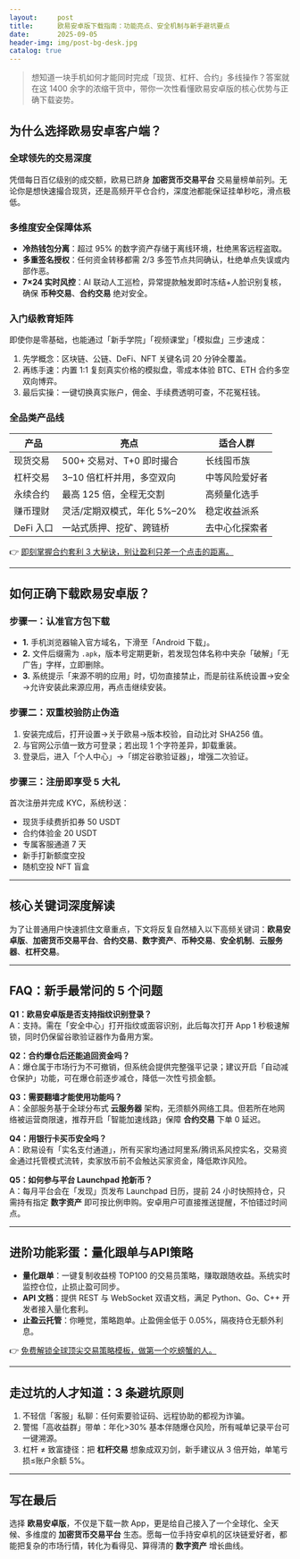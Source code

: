 ```yaml
---
layout:     post
title:      欧易安卓版下载指南：功能亮点、安全机制与新手避坑要点
date:       2025-09-05
header-img: img/post-bg-desk.jpg
catalog: true
---
```


> 想知道一块手机如何才能同时完成「现货、杠杆、合约」多线操作？答案就在这 1400 余字的浓缩干货中，带你一次性看懂欧易安卓版的核心优势与正确下载姿势。

## 为什么选择欧易安卓客户端？

### 全球领先的交易深度
凭借每日百亿级别的成交额，欧易已跻身 **加密货币交易平台** 交易量榜单前列。无论你是想快速撮合现货，还是高频开平仓合约，深度池都能保证挂单秒吃，滑点极低。  

### 多维度安全保障体系
- **冷热钱包分离**：超过 95% 的数字资产存储于离线环境，杜绝黑客远程盗取。  
- **多重签名授权**：任何资金转移都需 2/3 多签节点共同确认，杜绝单点失误或内部作恶。  
- **7×24 实时风控**：AI 联动人工巡检，异常提款触发即时冻结+人脸识别复核，确保 **币种交易**、**合约交易** 绝对安全。

### 入门级教育矩阵
即使你是零基础，也能通过「新手学院」「视频课堂」「模拟盘」三步速成：  
1. 先学概念：区块链、公链、DeFi、NFT 关键名词 20 分钟全覆盖。  
2. 再练手速：内置 1:1 复刻真实价格的模拟盘，零成本体验 BTC、ETH 合约多空双向博弈。  
3. 最后实操：一键切换真实账户，佣金、手续费透明可查，不花冤枉钱。

### 全品类产品线
| 产品 | 亮点 | 适合人群 |
|---|---|---|
| 现货交易 | 500+ 交易对、T+0 即时撮合 | 长线囤币族 |
| 杠杆交易 | 3–10 倍杠杆并用，多空双向 | 中等风险爱好者 |
| 永续合约 | 最高 125 倍，全程无交割 | 高频量化选手 |
| 赚币理财 | 灵活/定期双模式，年化 5%–20% | 稳定收益派系 |
| DeFi 入口 | 一站式质押、挖矿、跨链桥 | 去中心化探索者 |

👉 [即刻掌握合约套利 3 大秘诀，别让盈利只差一个点击的距离。](https://okxdog.com/)

---

## 如何正确下载欧易安卓版？

### 步骤一：认准官方包下载
- **1.** 手机浏览器输入官方域名，下滑至「Android 下载」。  
- **2.** 文件后缀需为 `.apk`，版本号定期更新，若发现包体名称中夹杂「破解」「无广告」字样，立即删除。  
- **3.** 系统提示「来源不明的应用」时，切勿直接禁止，而是前往系统设置→安全→允许安装此来源应用，再点击继续安装。

### 步骤二：双重校验防止伪造
1. 安装完成后，打开设置→关于欧易→版本校验，自动比对 SHA256 值。  
2. 与官网公示值一致方可登录；若出现 1 个字符差异，卸载重装。  
3. 登录后，进入「个人中心」→「绑定谷歌验证器」，增强二次验证。

### 步骤三：注册即享受 5 大礼
首次注册并完成 KYC，系统秒送：  
- 现货手续费折扣券 50 USDT  
- 合约体验金 20 USDT  
- 专属客服通道 7 天  
- 新手打新额度空投  
- 随机空投 NFT 盲盒  

---

## 核心关键词深度解读

为了让普通用户快速抓住文章重点，下文将反复自然植入以下高频关键词：**欧易安卓版**、**加密货币交易平台**、**合约交易**、**数字资产**、**币种交易**、**安全机制**、**云服务器**、**杠杆交易**。

---

## FAQ：新手最常问的 5 个问题

**Q1：欧易安卓版是否支持指纹识别登录？**  
A：支持。需在「安全中心」打开指纹或面容识别，此后每次打开 App 1 秒极速解锁，同时仍保留谷歌验证器作为备用方案。

**Q2：合约爆仓后还能追回资金吗？**  
A：爆仓属于市场行为不可撤销，但系统会提供完整强平记录；建议开启「自动减仓保护」功能，可在爆仓前逐步减仓，降低一次性亏损金额。

**Q3：需要翻墙才能使用功能吗？**  
A：全部服务基于全球分布式 **云服务器** 架构，无须额外网络工具。但若所在地网络被运营商限速，推荐开启「智能加速线路」保障 **合约交易** 下单 0 延迟。

**Q4：用银行卡买币安全吗？**  
A：欧易设有「实名支付通道」，所有买家均通过阿里系/腾讯系风控实名，交易资金通过托管模式流转，卖家放币前不会触达买家资金，降低欺诈风险。

**Q5：如何参与平台 Launchpad 抢新币？**  
A：每月平台会在「发现」页发布 Launchpad 日历，提前 24 小时快照持仓，只需持有指定 **数字资产** 即可按比例申购。安卓用户可直接推送提醒，不怕错过时间点。

---

## 进阶功能彩蛋：量化跟单与API策略
- **量化跟单**：一键复制收益榜 TOP100 的交易员策略，赚取跟随收益。系统实时监控仓位，止损止盈可同步。  
- **API 文档**：提供 REST 与 WebSocket 双语文档，满足 Python、Go、C++ 开发者接入量化套利。  
- **止盈云托管**：你睡觉，策略跑单。止盈佣金低于 0.05%，隔夜持仓无额外利息。

👉 [免费解锁全球顶尖交易策略模板，做第一个吃螃蟹的人。](https://okxdog.com/)

---

## 走过坑的人才知道：3 条避坑原则
1. 不轻信「客服」私聊：任何索要验证码、远程协助的都视为诈骗。  
2. 警惕「高收益群」带单：年化>30% 基本伴随爆仓风险，所有喊单记录平台可一键溯源。  
3. 杠杆 ≠ 致富捷径：把 **杠杆交易** 想象成双刃剑，新手建议从 3 倍开始，单笔亏损≤账户余额 5%。

---

## 写在最后
选择 **欧易安卓版**，不仅是下载一款 App，更是给自己接入了一个全球化、全天候、多维度的 **加密货币交易平台** 生态。愿每一位手持安卓机的区块链爱好者，都能把复杂的市场行情，转化为看得见、算得清的 **数字资产** 增长曲线。